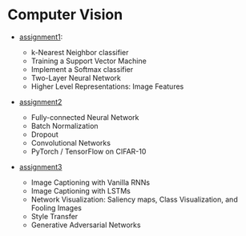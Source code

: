 # Computer Vision 
- [assignment1](http://cs231n.github.io/assignments2019/assignment1/):
  - k-Nearest Neighbor classifier
  - Training a Support Vector Machine
  - Implement a Softmax classifier 
  - Two-Layer Neural Network
  - Higher Level Representations: Image Features
  
- [assignment2](https://cs231n.github.io/assignments2019/assignment2/)
  - Fully-connected Neural Network
  - Batch Normalization
  - Dropout
  - Convolutional Networks
  - PyTorch / TensorFlow on CIFAR-10
 
- [assignment3](https://cs231n.github.io/assignments2020/assignment3/)
  - Image Captioning with Vanilla RNNs 
  - Image Captioning with LSTMs
  - Network Visualization: Saliency maps, Class Visualization, and Fooling Images
  - Style Transfer
  - Generative Adversarial Networks
